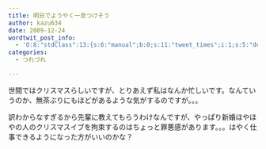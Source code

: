 ```yaml
---
title: 明日でようやく一息つけそう
author: kazu634
date: 2009-12-24
wordtwit_post_info:
  - 'O:8:"stdClass":13:{s:6:"manual";b:0;s:11:"tweet_times";i:1;s:5:"delay";i:0;s:7:"enabled";i:1;s:10:"separation";s:2:"60";s:7:"version";s:3:"3.7";s:14:"tweet_template";b:0;s:6:"status";i:2;s:6:"result";a:0:{}s:13:"tweet_counter";i:2;s:13:"tweet_log_ids";a:1:{i:0;i:5009;}s:9:"hash_tags";a:0:{}s:8:"accounts";a:1:{i:0;s:7:"kazu634";}}'
categories:
  - つれづれ

---
```

<div class="section">
<p>
    世間ではクリスマスらしいですが、とりあえず私はなんか忙しいです。なんていうのか、無茶ぶりにもほどがあるような気がするのですが。。。
</p>
  
<p>
    訳わからなすぎるから先輩に教えてもらうわけなんですが、やっぱり新婚ほやほやの人のクリスマスイブを拘束するのはちょっと罪悪感があります。。。はやく仕事できるようになった方がいいのかな？
</p>
</div>
